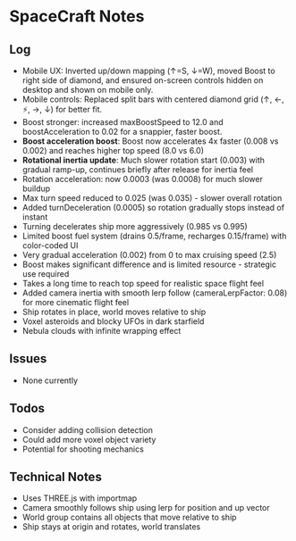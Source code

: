 # SpaceCraft Notes

## Log
- Mobile UX: Inverted up/down mapping (↑=S, ↓=W), moved Boost to right side of diamond, and ensured on-screen controls hidden on desktop and shown on mobile only.
- Mobile controls: Replaced split bars with centered diamond grid (↑, ←, ⚡, →, ↓) for better fit.
- Boost stronger: increased maxBoostSpeed to 12.0 and boostAcceleration to 0.02 for a snappier, faster boost.
- **Boost acceleration boost**: Boost now accelerates 4x faster (0.008 vs 0.002) and reaches higher top speed (8.0 vs 6.0)
- **Rotational inertia update**: Much slower rotation start (0.003) with gradual ramp-up, continues briefly after release for inertia feel
- Rotation acceleration: now 0.0003 (was 0.0008) for much slower buildup
- Max turn speed reduced to 0.025 (was 0.035) - slower overall rotation
- Added turnDeceleration (0.0005) so rotation gradually stops instead of instant
- Turning decelerates ship more aggressively (0.985 vs 0.995)
- Limited boost fuel system (drains 0.5/frame, recharges 0.15/frame) with color-coded UI
- Very gradual acceleration (0.002) from 0 to max cruising speed (2.5)
- Boost makes significant difference and is limited resource - strategic use required
- Takes a long time to reach top speed for realistic space flight feel
- Added camera inertia with smooth lerp follow (cameraLerpFactor: 0.08) for more cinematic flight feel
- Ship rotates in place, world moves relative to ship
- Voxel asteroids and blocky UFOs in dark starfield
- Nebula clouds with infinite wrapping effect

## Issues
- None currently

## Todos
- Consider adding collision detection
- Could add more voxel object variety
- Potential for shooting mechanics

## Technical Notes
- Uses THREE.js with importmap
- Camera smoothly follows ship using lerp for position and up vector
- World group contains all objects that move relative to ship
- Ship stays at origin and rotates, world translates
